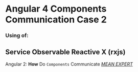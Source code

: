 # Angular 4 Components Communication Case 2
### Using of:
## Service Observable Reactive X (rxjs)

Angular 2: **How** Do `Components` Communicate [*MEAN EXPERT*](http://mean.expert/2016/05/21/angular-2-component-communication/)
